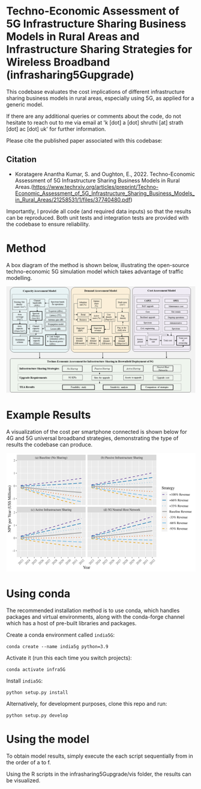 Techno-Economic Assessment of 5G Infrastructure Sharing Business Models in Rural Areas and Infrastructure Sharing Strategies for Wireless Broadband (infrasharing5Gupgrade)
====

This codebase evaluates the cost implications of different infrastructure sharing business models in rural areas, especially using 5G, as applied for a generic model.

If there are any additional queries or comments about the code, do not hesitate to reach out to me via email at 'k [dot] a [dot] shruthi [at] strath [dot] ac [dot] uk' for further information.

Please cite the published paper associated with this codebase:

Citation
---------

- Koratagere Anantha Kumar, S. and Oughton, E., 2022. Techno-Economic Assessment of 5G Infrastructure Sharing Business Models in Rural Areas.(https://www.techrxiv.org/articles/preprint/Techno-Economic_Assessment_of_5G_Infrastructure_Sharing_Business_Models_in_Rural_Areas/21258531/1/files/37740480.pdf)

Importantly, I provide all code (and required data inputs) so that the results can be reproduced.
Both unit tests and integration tests are provided with the codebase to ensure reliability.

Method
======
A box diagram of the method is shown below, illustrating the open-source techno-economic 5G simulation model which takes advantage of traffic modelling.

<p align="center">
  <img src="/figures/method.png" />
</p>

Example Results
===============
A visualization of the cost per smartphone connected is shown below for 4G and 5G universal broadband strategies, demonstrating the type of results the codebase can produce.
<p align="center">
  <img src="/figures/results.png" />
</p>

Using conda
==========

The recommended installation method is to use conda, which handles packages and virtual
environments, along with the conda-forge channel which has a host of pre-built libraries and packages.

Create a conda environment called `india5G`:

    conda create --name india5g python=3.9

Activate it (run this each time you switch projects):

    conda activate infra5G

Install `india5G`:

    python setup.py install

Alternatively, for development purposes, clone this repo and run:

    python setup.py develop



Using the model
===============

To obtain model results, simply execute the each script sequentially from in the order of a to f.

Using the R scripts in the infrasharing5Gupgrade/vis folder, the results can be visualized.
